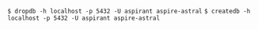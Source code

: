 `$ dropdb -h localhost -p 5432 -U aspirant aspire-astral`
`$ createdb -h localhost -p 5432 -U aspirant aspire-astral`